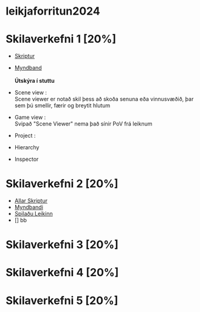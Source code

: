 # leikjaforritun2024

# Skilaverkefni 1 [20%]
- [Skriptur]()
- [Myndband]()
<br><br>
**Útskýra í stuttu**
- Scene view : <br>
  Scene viewer er notað skil þess að skoða senuna eða vinnusvæðið, þar sem þú smellir, færir og breytit hlutum
- Game view : <br>
  Svipað "Scene Viewer" nema það sínir PoV frá leiknum
- Project : <br>
  
- Hierarchy
- Inspector

  
# Skilaverkefni 2 [20%]

- [Allar Skriptur](https://github.com/Belistov/leikjaforritun2024/tree/main/Skil%202%20Skript)
- [Myndbandi](https://www.youtube.com/watch?v=XcpUH3Ep_9A)
- [Spilaðu Leikinn](https://bakupyronew.itch.io/forritun-skil-2)
- [] bb
# Skilaverkefni 3 [20%]

# Skilaverkefni 4 [20%]

# Skilaverkefni 5 [20%]
